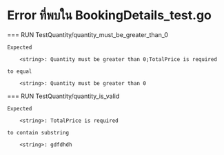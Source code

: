 # Error ที่พบใน BookingDetails_test.go

=== RUN   TestQuantity/quantity_must_be_greater_than_0

	Expected
    
        <string>: Quantity must be greater than 0;TotalPrice is required

    to equal

        <string>: Quantity must be greater than 0


=== RUN   TestQuantity/quantity_is_valid

	Expected

        <string>: TotalPrice is required

    to contain substring

        <string>: gdfdhdh
        